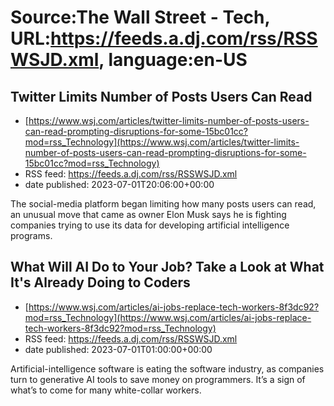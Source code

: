 # Source:The Wall Street - Tech, URL:https://feeds.a.dj.com/rss/RSSWSJD.xml, language:en-US

## Twitter Limits Number of Posts Users Can Read
 - [https://www.wsj.com/articles/twitter-limits-number-of-posts-users-can-read-prompting-disruptions-for-some-15bc01cc?mod=rss_Technology](https://www.wsj.com/articles/twitter-limits-number-of-posts-users-can-read-prompting-disruptions-for-some-15bc01cc?mod=rss_Technology)
 - RSS feed: https://feeds.a.dj.com/rss/RSSWSJD.xml
 - date published: 2023-07-01T20:06:00+00:00

The social-media platform began limiting how many posts users can read, an unusual move that came as owner Elon Musk says he is fighting companies trying to use its data for developing artificial intelligence programs.

## What Will AI Do to Your Job? Take a Look at What It's Already Doing to Coders
 - [https://www.wsj.com/articles/ai-jobs-replace-tech-workers-8f3dc92?mod=rss_Technology](https://www.wsj.com/articles/ai-jobs-replace-tech-workers-8f3dc92?mod=rss_Technology)
 - RSS feed: https://feeds.a.dj.com/rss/RSSWSJD.xml
 - date published: 2023-07-01T01:00:00+00:00

Artificial-intelligence software is eating the software industry, as companies turn to generative AI tools to save money on programmers. It’s a sign of what’s to come for many white-collar workers.

